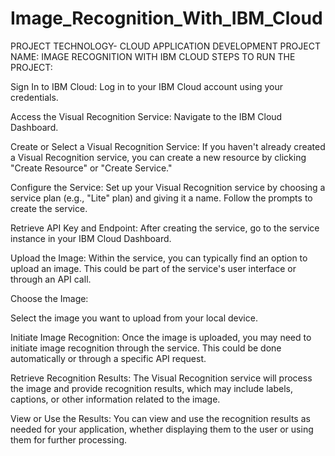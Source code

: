 # Image_Recognition_With_IBM_Cloud
PROJECT TECHNOLOGY- CLOUD APPLICATION DEVELOPMENT
PROJECT NAME: IMAGE RECOGNITION WITH IBM CLOUD
STEPS TO RUN THE PROJECT:

Sign In to IBM Cloud:
Log in to your IBM Cloud account using your credentials.

Access the Visual Recognition Service:
Navigate to the IBM Cloud Dashboard.

Create or Select a Visual Recognition Service:
If you haven't already created a Visual Recognition service, you can create a new resource by clicking "Create Resource" or "Create Service."

Configure the Service:
Set up your Visual Recognition service by choosing a service plan (e.g., "Lite" plan) and giving it a name. Follow the prompts to create the service.

Retrieve API Key and Endpoint:
After creating the service, go to the service instance in your IBM Cloud Dashboard.

Upload the Image:
Within the service, you can typically find an option to upload an image. This could be part of the service's user interface or through an API call.

Choose the Image:

Select the image you want to upload from your local device.

Initiate Image Recognition:
Once the image is uploaded, you may need to initiate image recognition through the service. This could be done automatically or through a specific API request.

Retrieve Recognition Results:
The Visual Recognition service will process the image and provide recognition results, which may include labels, captions, or other information related to the image.

View or Use the Results:
You can view and use the recognition results as needed for your application, whether displaying them to the user or using them for further processing.
